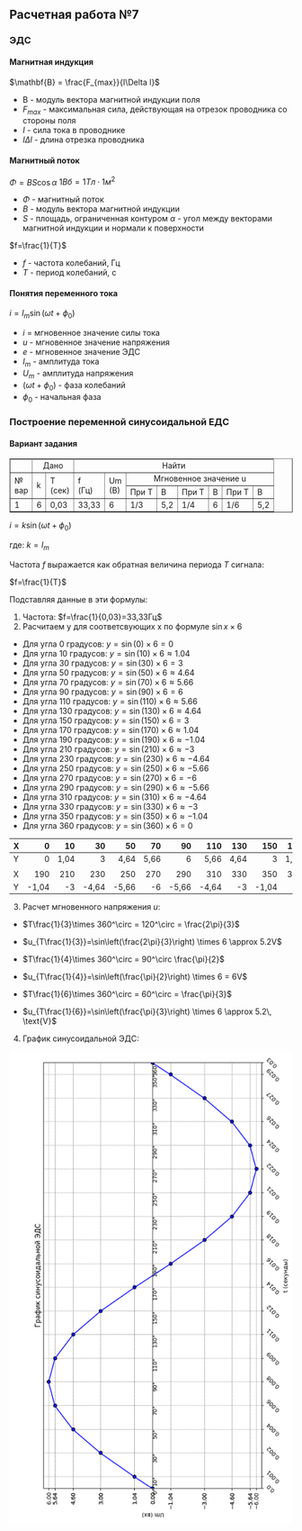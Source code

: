 ## Расчетная работа №7

### ЭДС

#### Магнитная индукция

$\mathbf{B} = \frac{F_{max}}{I\Delta l}$

- B - модуль вектора магнитной индукции поля
- $F_{max}$ - максимальная сила, действующая на отрезок проводника со стороны поля
- $I$ - сила тока в проводнике
- $I\Delta l$ - длина отрезка проводника

#### Магнитный поток

$\Phi=BS \cos\alpha$
$1Вб=1Тл\cdot 1м^2$

- $\Phi$ - магнитный поток
- $B$ - модуль вектора магнитной индукции
- $S$ - площадь, ограниченная контуром
  $\alpha$ - угол между векторами магнитной индукции и нормали к поверхности

$f=\frac{1}{T}$

- $f$ - частота колебаний, Гц
- $T$ - период колебаний, с

#### Понятия переменного тока

$i=I_{m}\sin(\omega{t}+\phi_0)$

- $i$ = мгновенное значение силы тока
- $u$ - мгновенное значение напряжения
- $e$ - мгновенное значение ЭДС
- $I_m$ - амплитуда тока
- $U_m$ - амплитуда напряжения
- $(\omega{t}+\phi_0)$ - фаза колебаний
- $\phi_0$ - начальная фаза

### Построение переменной синусоидальной ЕДС

#### Вариант задания

<table border=1>
<tr></tr>
<tr><td></td><td colspan=2 align=center>Дано</td><td colspan=8 align=center>Найти</td></tr>
<tr><td rowspan=2>№<br>вар</td><td rowspan=2>k</td><td rowspan=2>T<br>(сек)</td><td rowspan=2>f<br>(Гц)</td><td rowspan=2>Um<br>(B)</td><td colspan=6 align=center>Мгновенное значение u</td></tr>
<tr><td>При T</td><td>B</td><td>При T</td><td>B</td><td>При T</td><td>B</td></tr>
<tr><td>1</td><td>6</td><td>0,03</td><td>33,33</td><td>6</td><td>1/3</td><td>5,2</td><td>1/4</td><td>6</td><td>1/6</td><td>5,2</td></tr>
</table>

$i=k\sin(\omega{t}+\phi_0)$

где: $k = I_m$

Частота $f$ выражается как обратная величина периода $T$ сигнала:

$f=\frac{1}{T}$

Подставляя данные в эти формулы:

1. Частота:
   $f=\frac{1}{0,03}=33,33Гц$
2. Расчитаем y для соответсвующих x по формуле $\sin{x}\times 6$

- Для угла 0 градусов: $y = \sin(0) \times 6 = 0$
- Для угла 10 градусов: $y = \sin(10) \times 6 \approx 1.04$
- Для угла 30 градусов: $y = \sin(30) \times 6 = 3$
- Для угла 50 градусов: $y = \sin(50) \times 6 \approx 4.64$
- Для угла 70 градусов: $y = \sin(70) \times 6 \approx 5.66$
- Для угла 90 градусов: $y = \sin(90) \times 6 = 6$
- Для угла 110 градусов: $y = \sin(110) \times 6 \approx 5.66$
- Для угла 130 градусов: $y = \sin(130) \times 6 \approx 4.64$
- Для угла 150 градусов: $y = \sin(150) \times 6 = 3$
- Для угла 170 градусов: $y = \sin(170) \times 6 \approx 1.04$
- Для угла 190 градусов: $y = \sin(190) \times 6 \approx -1.04$
- Для угла 210 градусов: $y = \sin(210) \times 6 \approx -3$
- Для угла 230 градусов: $y = \sin(230) \times 6 \approx -4.64$
- Для угла 250 градусов: $y = \sin(250) \times 6 \approx -5.66$
- Для угла 270 градусов: $y = \sin(270) \times 6 = -6$
- Для угла 290 градусов: $y = \sin(290) \times 6 \approx -5.66$
- Для угла 310 градусов: $y = \sin(310) \times 6 \approx -4.64$
- Для угла 330 градусов: $y = \sin(330) \times 6 \approx -3$
- Для угла 350 градусов: $y = \sin(350) \times 6 \approx -1.04$
- Для угла 360 градусов: $y = \sin(360) \times 6 = 0$


| X |     0 |   10 |    30 |    50 |   70 |    90 |   110 |  130 |   150 |  170 |
| - | ----: | ---: | ----: | ----: | ---: | ----: | ----: | ---: | ----: | ---: |
| Y |     0 | 1,04 |     3 |  4,64 | 5,66 |     6 |  5,66 | 4,64 |     3 | 1,04 |
|   |       |      |       |       |      |       |       |      |       |      |
| X |   190 |  210 |   230 |   250 |  270 |   290 |   310 |  330 |   350 |  360 |
| Y | -1,04 |   -3 | -4,64 | -5,66 |   -6 | -5,66 | -4,64 |   -3 | -1,04 |    0 |


3. Расчет мгновенного напряжения $u$:

- $T\frac{1}{3}\times 360^\circ = 120^\circ = \frac{2\pi}{3}$
- $u_{T\frac{1}{3}}=\sin\left(\frac{2\pi}{3}\right) \times 6 \approx 5.2V$

- $T\frac{1}{4}\times 360^\circ = 90^\circ \frac{\pi}{2}$
- $u_{T\frac{1}{4}}=\sin\left(\frac{\pi}{2}\right) \times 6 = 6V$

- $T\frac{1}{6}\times 360^\circ = 60^\circ = \frac{\pi}{3}$

- $u_{T\frac{1}{6}}=\sin\left(\frac{\pi}{3}\right) \times 6 \approx 5.2\, \text{V}$

4. График синусоидальной ЭДС:

<img src=pics\01.png width=650>
